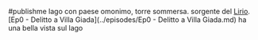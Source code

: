 #publishme 
lago con paese omonimo, torre sommersa. sorgente del [Lirio](Lirio.md). 
[Ep0 - Delitto a Villa Giada](../episodes/Ep0 - Delitto a Villa Giada.md) ha una bella vista sul lago